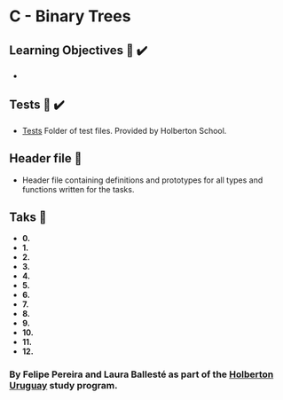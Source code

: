 # C - Binary Trees

## Learning Objectives :page_with_curl: :heavy_check_mark:

*

## Tests :file_folder: :heavy_check_mark:

* [Tests]() Folder of test files. Provided by Holberton School.

## Header file :page_with_curl:

* []() Header file containing definitions and prototypes for all types and functions written for the tasks.

## Taks :page_with_curl:

* **0.** []()
* **1.** []()
* **2.** []()
* **3.** []()
* **4.** []()
* **5.** []()
* **6.** []()
* **7.** []()
* **8.** []()
* **9.** []()
* **10.** []()
* **11.** []()
* **12.** []()


### By Felipe Pereira and Laura Ballesté as part of the [Holberton Uruguay](https://holbertonschool.uy/) study program.
